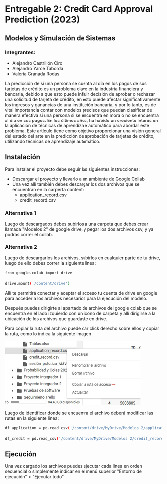 
# Entregable 2: Credit Card Approval Prediction (2023)
##  Modelos y Simulación de Sistemas

### Integrantes:
- Alejandro Castrillón Ciro
- Alejandro Yarce Taborda
- Valeria Granada Rodas


La predicción de si una persona se cuenta al día en los pagos de sus tarjetas de crédito es un problema clave en la industria financiera y bancaria, debido a que esto puede influir decisión de aprobar o rechazar una solicitud de tarjeta de crédito, en esto puede afectar significativamente los ingresos y ganancias de una institución bancaria, y por lo tanto, es de vital importancia contar con modelos precisos que puedan clasificar de manera efectiva si una persona si se encuentra en mora o no se encuentra al dia en sus pagos. En los últimos años, ha habido un creciente interés en la aplicación de técnicas de aprendizaje automático para abordar este problema. Este artículo tiene como objetivo proporcionar una visión general del estado del arte en la predicción de aprobación de tarjetas de crédito, utilizando técnicas de aprendizaje automático.

## Instalación
Para instalar el proyecto debe seguir las siguientes instrucciones:

- Descargar el proyecto y llevarlo a un ambiente de Google Collab
- Una vez allí también debes descargar los dos archivos que se encuentran en la carperta content:
    - application_record.csv
    - credit_record.csv

### Alternativa 1

Luego de descargados debes subirlos a una carpeta que debes crear llamada "Modelos 2" de google drive, y pegar los dos archivos csv, y ya podrás correr el collab.

### Alternativa 2
Luego de descargarlos los archivos, subirlos en cualquier parte de tu drive, luego de ello debes correr la siguiente linea:

```bash
from google.colab import drive

drive.mount('/content/drive')
```

Allí te permitirá conectar y aceptar el acceso tu cuenta de drive en google para acceder a los archivos necesarios para la ejecución del modelo.

Después puedes dirigirte al apartado de archivos del google colab que se encuentra en el lado izquierdo con un icono de carpeta y allí dirigirse a la ubicación de los archivos que guardaste en drive.

Para copiar la ruta del archivo puede dar click derecho sobre ellos y copiar la ruta, como lo indica la siguiente imagen

![App Screenshot](./images/copy_dir.jpeg)


Luego de identificar donde se encuentra el archivo deberá modificar las rutas en la siguiente linea:

```bash
df_application = pd.read_csv('/content/drive/MyDrive/Modelos 2/application_record.csv', sep=',')

df_credit = pd.read_csv('/content/drive/MyDrive/Modelos 2/credit_record.csv', sep=',')
```

## Ejecución
Una vez cargado los archivos puedes ejecutar cada linea en orden secuencial o simplemente indicar en el menú superior "Entorno de ejecución" > "Ejecutar todo"

